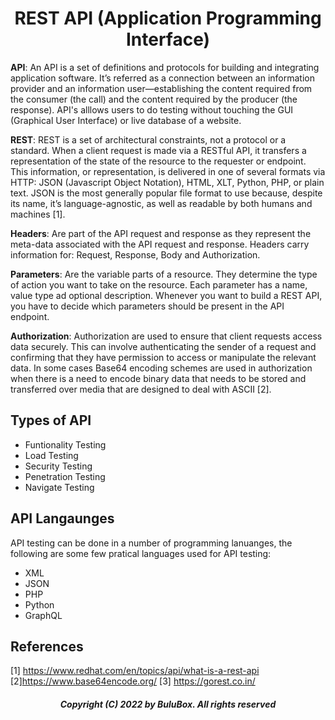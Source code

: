 <h1 align="center"> REST API (Application Programming Interface)</h1>

**API**: An API is a set of definitions and protocols for building and integrating application software. It’s referred as a connection between an information provider and an information user—establishing the content required from the consumer (the call) and the content required by the producer (the response). API's alllows users to do testing without touching the GUI (Graphical User Interface) or live database of a website. 

**REST**: REST is a set of architectural constraints, not a protocol or a standard. When a client request is made via a RESTful API, it transfers a representation of the state of the resource to the requester or endpoint. This information, or representation, is delivered in one of several formats via HTTP: JSON (Javascript Object Notation), HTML, XLT, Python, PHP, or plain text. JSON is the most generally popular file format to use because, despite its name, it’s language-agnostic, as well as readable by both humans and machines [1]. 

**Headers**: Are part of the API request and response as they represent the meta-data associated with the API request and response. Headers carry information for:  Request, Response, Body and Authorization.

**Parameters**:  Are the variable parts of a resource. They determine the type of action you want to take on the resource. Each parameter has a name, value type ad optional description. Whenever you want to build a REST API, you have to decide which parameters should be present in the API endpoint.

**Authorization**: Authorization are used to ensure that client requests access data securely. This can involve authenticating the sender of a request and confirming that they have permission to access or manipulate the relevant data. In some cases Base64 encoding schemes are used in authorization when there is a need to encode binary data that needs to be stored and transferred over media that are designed to deal with ASCII [2].

## Types of API

<ul>
  <li>Funtionality Testing</li>
  <li>Load Testing</li>
  <li>Security Testing</li>
  <li>Penetration Testing</li>
  <li>Navigate Testing</li>
</ul>  

## API Langaunges
API testing can be done in a number of programming lanuanges, the following are some few pratical languages used for API testing: 

<ul>
  <li>XML</li>
  <li>JSON</li>
  <li>PHP</li>
  <li>Python</li>
  <li>GraphQL</li>
</ul>  

## References 

[1] https://www.redhat.com/en/topics/api/what-is-a-rest-api <br>
[2]https://www.base64encode.org/
[3] https://gorest.co.in/ <br>

<h5 align="center"> Copyright (C) 2022 by BuluBox. All rights reserved</h5>
